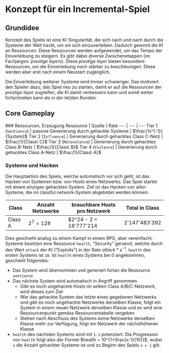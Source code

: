 # Konzept für ein Incremental-Spiel

## Grundidee
Konzept des Spiels ist eine KI-Singularität, die sich nach und nach durch die Systeme der Welt hackt, um sie sich einzuverleiben. Dadurch gewinnt die KI an Ressourcen. Diese Ressourcen werden aufgewendet, um das Tempo der Einverleibung zu steigern. Es gibt dabei diverse Zwischenetappen (im Fachjargon: *prestige layers*). Diese *prestige layer* bieten besondere Ressourcen, um die Einverleibung noch stärker zu beschleunigen. Diese werden aber erst nach einem Neustart zugänglich.

Die Einverleibung weiterer Systeme wird immer schwieriger. Das motiviert den Spieler dazu, das Spiel neu zu starten, damit er auf die Ressourcen der *prestige layer* zugreifen, die KI damit verbessern kann und somit weiter fortschreiten kann als in der letzten Runden.

## Core Gameplay
### Ressourcen, Erzeugung
Ressource | Quelle | Rate
--- | --- | ---
Tier 1 (`Sentience`) | passive Generierung durch gehackte Systeme | $\frac{1s^{-1}}{System}$
Tier 2 (`Influence`) | Generierung durch gehacktes Class C-Netz | $\frac{1}{Class\ C}$
Tier 3 (`Malevolence`) | Generierung durch gehacktes Class B-Netz | $\frac{1}{Class\ B}$
Tier 4 (`Violence`) | Generierung durch gehacktes Class A-Netz | $\frac{1}{Class\ A}$

### Systeme und Hacken
Die Hauptaktion des Spiels, welche automatisch vor sich geht, ist das Hacken von Systemen bzw. von Hosts eines Netzwerks. Das Spiel startet mit einem einzigen gehackten System. Ziel ist das Hacken von allen Systeme, die im classful network-System abgebildet werden können:

Class | Anzahl Netzwerke | brauchbare Hosts pro Netzwerk | Total in Class
--- | --- | --- | ---
Class A | $2^7 = 128$ | $2^24 - 2 = 16'777'214 | 2'147'483'392

Dies geschieht analog zu einem Kampf in einem RPG, aber vereinfacht. Systeme besitzen eine Ressource `health`, "Security" genannt, welche durch den Wert `attack` der KI ("Exploits") in der Rate $attack*s^{-1}$. `health` des ersten Systems ist `10`.
Ist `health` eines Systems bei 0 angekommen, geschieht folgendes:
  - Das System wird übernommen und generiert fortan die Ressource `sentience`
  - Das nächste System wird automatisch in Angriff genommen
    - Gibt es noch ungehackte Hosts im selben Class A/B/C-Netzwerk, wird dieses zum Ziel
    - War das gehackte System das letzte eines gegebenen Netzwerks und gibt es noch ungehackte Netzwerke derselben Klasse, folgt ein System in einem neuen Netzwerk derselben Klasse und es wird eine Ressourcenpunkt gemäss Ressourcentabelle vergeben
    - Stehen nach Abschluss des Systems keine Netzwerke derselben Klasse mehr zur Verfügung, folgt ein Netzwerk der nächsthöheren Klasse
  - `health` des nächsten Systems wird mit `1.1` potenziert. Die Progression von `health` folgt also der Formel $health = 10^{1+\frac{x-1}{10}}$, wobei `x` die Anzahl gehackter Systeme ist und zu Beginn des Spiels `x = 1` gilt.
